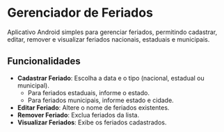 # Gerenciador de Feriados

Aplicativo Android simples para gerenciar feriados, permitindo cadastrar, editar, remover e visualizar feriados nacionais, estaduais e municipais.

## Funcionalidades

- **Cadastrar Feriado**: Escolha a data e o tipo (nacional, estadual ou municipal).
  - Para feriados estaduais, informe o estado.
  - Para feriados municipais, informe estado e cidade.
- **Editar Feriado**: Altere o nome de feriados existentes.
- **Remover Feriado**: Exclua feriados da lista.
- **Visualizar Feriados**: Exibe os feriados cadastrados.


